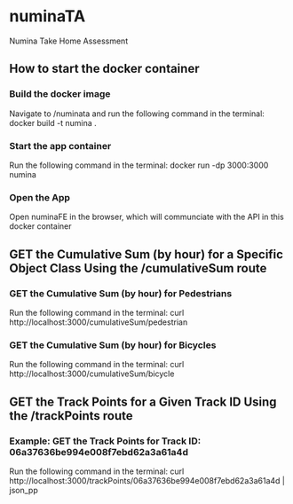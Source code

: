 # numinaTA
Numina Take Home Assessment

<!-- DOCKER INSTRUCTIONS -->

## How to start the docker container

### Build the docker image
Navigate to /numinata and run the following command in the terminal:
 docker build -t numina .

### Start the app container
Run the following command in the terminal:
 docker run -dp 3000:3000 numina

### Open the App
Open numinaFE in the browser, which will communciate with the API in this docker container

<!-- GETTING API DATA FROM THE COMMAND LINE -->

## GET the Cumulative Sum (by hour) for a Specific Object Class Using the /cumulativeSum route
### GET the Cumulative Sum (by hour) for Pedestrians
Run the following command in the terminal:
  curl http://localhost:3000/cumulativeSum/pedestrian

### GET the Cumulative Sum (by hour) for Bicycles
Run the following command in the terminal:
  curl http://localhost:3000/cumulativeSum/bicycle

## GET the Track Points for a Given Track ID Using the /trackPoints route
### Example: GET the Track Points for Track ID: 06a37636be994e008f7ebd62a3a61a4d
<!-- Use json_pp to print the data in a more readable format -->
Run the following command in the terminal:
  curl http://localhost:3000/trackPoints/06a37636be994e008f7ebd62a3a61a4d | json_pp

